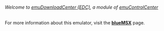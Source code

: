 ###### Welcome to [emuDownloadCenter (EDC)](https://github.com/PhoenixInteractiveNL/emuDownloadCenter/wiki/), a module of [emuControlCenter](https://github.com/PhoenixInteractiveNL/emuControlCenter/wiki/)

For more information about this emulator, visit the [**blueMSX**](https://github.com/PhoenixInteractiveNL/emuDownloadCenter/wiki/Emulator-bluemsx#menu) page.

